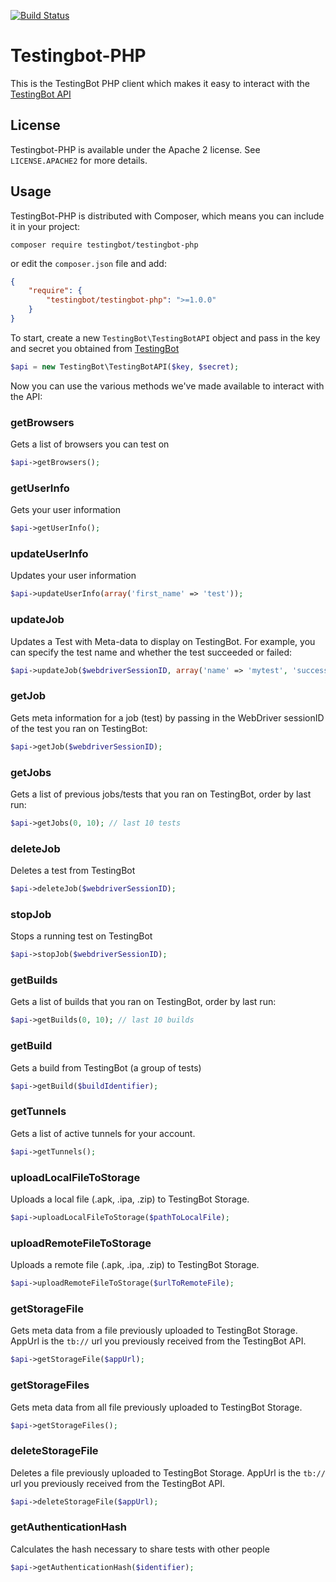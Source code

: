 [![Build Status](https://travis-ci.org/testingbot/testingbot-php.svg?branch=master)](https://travis-ci.org/testingbot/testingbot-php)

Testingbot-PHP
=======

This is the TestingBot PHP client which makes it easy to 
interact with the [TestingBot API](https://testingbot.com/support/api)

License
-------
Testingbot-PHP is available under the Apache 2 license. See `LICENSE.APACHE2` for more
details.

Usage
----------

TestingBot-PHP is distributed with Composer, which means you can include it in your project:

`composer require testingbot/testingbot-php`

or edit the `composer.json` file and add:

```json
{
    "require": {
        "testingbot/testingbot-php": ">=1.0.0"
    }
}
```

To start, create a new `TestingBot\TestingBotAPI` object and pass in the key and secret you obtained from [TestingBot](https://testingbot.com/members/user/edit) 

```php
$api = new TestingBot\TestingBotAPI($key, $secret);
```

Now you can use the various methods we've made available to interact with the API:

### getBrowsers
Gets a list of browsers you can test on

```php
$api->getBrowsers();
```


### getUserInfo
Gets your user information

```php
$api->getUserInfo();
```

### updateUserInfo
Updates your user information

```php
$api->updateUserInfo(array('first_name' => 'test'));
```

### updateJob
Updates a Test with Meta-data to display on TestingBot.
For example, you can specify the test name and whether the test succeeded or failed:

```php
$api->updateJob($webdriverSessionID, array('name' => 'mytest', 'success' => true));
```

### getJob
Gets meta information for a job (test) by passing in the WebDriver sessionID of the test you ran on TestingBot:

```php
$api->getJob($webdriverSessionID);
```

### getJobs
Gets a list of previous jobs/tests that you ran on TestingBot, order by last run:

```php
$api->getJobs(0, 10); // last 10 tests
```

### deleteJob
Deletes a test from TestingBot

```php
$api->deleteJob($webdriverSessionID);
```

### stopJob
Stops a running test on TestingBot

```php
$api->stopJob($webdriverSessionID);
```

### getBuilds
Gets a list of builds that you ran on TestingBot, order by last run:

```php
$api->getBuilds(0, 10); // last 10 builds
```

### getBuild
Gets a build from TestingBot (a group of tests)

```php
$api->getBuild($buildIdentifier);
```

### getTunnels
Gets a list of active tunnels for your account.

```php
$api->getTunnels();
```

### uploadLocalFileToStorage
Uploads a local file (.apk, .ipa, .zip) to TestingBot Storage.

```php
$api->uploadLocalFileToStorage($pathToLocalFile);
```

### uploadRemoteFileToStorage
Uploads a remote file (.apk, .ipa, .zip) to TestingBot Storage.

```php
$api->uploadRemoteFileToStorage($urlToRemoteFile);
```

### getStorageFile
Gets meta data from a file previously uploaded to TestingBot Storage.
AppUrl is the `tb://` url you previously received from the TestingBot API.

```php
$api->getStorageFile($appUrl);
```

### getStorageFiles
Gets meta data from all file previously uploaded to TestingBot Storage.

```php
$api->getStorageFiles();
```

### deleteStorageFile
Deletes a file previously uploaded to TestingBot Storage.
AppUrl is the `tb://` url you previously received from the TestingBot API.

```php
$api->deleteStorageFile($appUrl);
```

### getAuthenticationHash
Calculates the hash necessary to share tests with other people

```php
$api->getAuthenticationHash($identifier);
```